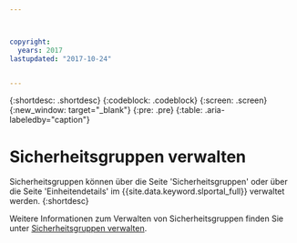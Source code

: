 ```yaml
---



copyright:
  years: 2017
lastupdated: "2017-10-24"


---
```


{:shortdesc: .shortdesc}
{:codeblock: .codeblock}
{:screen: .screen}
{:new_window: target="_blank"}
{:pre: .pre}
{:table: .aria-labeledby="caption"}


# Sicherheitsgruppen verwalten

Sicherheitsgruppen können über die Seite 'Sicherheitsgruppen' oder über die Seite 'Einheitendetails' im {{site.data.keyword.slportal_full}} verwaltet werden.
{:shortdesc}

Weitere Informationen zum Verwalten von Sicherheitsgruppen finden Sie unter [Sicherheitsgruppen verwalten](/docs/infrastructure/security-groups/sg_managing.html).
